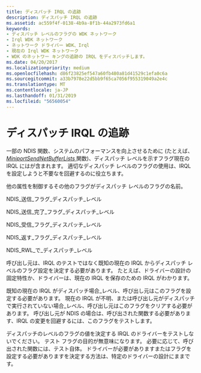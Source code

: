 ```yaml
---
title: ディスパッチ IRQL の追跡
description: ディスパッチ IRQL の追跡
ms.assetid: ac559f4f-0138-4b9a-8f1b-44a2973fd6a1
keywords:
- ディスパッチ レベルのフラグの WDK ネットワーク
- Irql WDK ネットワーク
- ネットワーク ドライバー WDK、Irql
- 現在の Irql WDK ネットワーク
- WDK のネットワー キングの追跡の IRQL をディスパッチします。
ms.date: 04/20/2017
ms.localizationpriority: medium
ms.openlocfilehash: d86f23825ef547a60fb480a81d41529c1efa0c6a
ms.sourcegitcommit: a33b7978e22d5bb9f65ca7056f955319049a2e4c
ms.translationtype: MT
ms.contentlocale: ja-JP
ms.lasthandoff: 01/31/2019
ms.locfileid: "56560054"
---
```

# <a name="dispatch-irql-tracking"></a>ディスパッチ IRQL の追跡





一部の NDIS 関数、システムのパフォーマンスを向上させるために (たとえば、 [ *MiniportSendNetBufferLists* ](https://msdn.microsoft.com/library/windows/hardware/ff559440)関数)、ディスパッチ レベルを示すフラグ現在の IRQL にはが含まれます。 適切なディスパッチ レベルのフラグの使用は、IRQL を設定しようと不要なを回避するのに役立ちます。

他の属性を制御するその他のフラグがディスパッチ レベルのフラグの名前。

NDIS\_送信\_フラグ\_ディスパッチ\_レベル

NDIS\_送信\_完了\_フラグ\_ディスパッチ\_レベル

NDIS\_受信\_フラグ\_ディスパッチ\_レベル

NDIS\_返す\_フラグ\_ディスパッチ\_レベル

NDIS\_RWL\_で\_ディスパッチ\_レベル

呼び出し元は、IRQL のテストではなく既知の現在の IRQL からディスパッチ レベルのフラグ設定を決定する必要があります。 たとえば、ドライバーの設計の固定特性か、ドライバーは、現在の IRQL を保存のための IRQL がわかります。

既知の現在の IRQL がディスパッチ場合\_レベル、呼び出し元はこのフラグを設定する必要があります。 現在の IRQL が不明、または呼び出し元がディスパッチで実行されていない場合\_レベル、呼び出し元はこのフラグをクリアする必要があります。 呼び出し元が NDIS の場合は、呼び出された関数する必要があります、IRQL の変更を回避するには、このフラグをテストします。

ディスパッチのレベルのフラグの値を決定する IRQL のドライバーをテストしないでください。 テスト フラグの目的が無意味になります。 必要に応じて、呼び出された関数には、テスト自体。 ドライバーが必要がありますまたはフラグを設定する必要がありますを決定する方法は、特定のドライバーの設計にままです。

 

 





